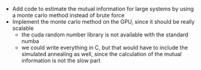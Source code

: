 * Add code to estimate the mutual information for large systems by using a monte
    carlo method instead of brute force
* Implement the monte carlo method on the GPU, since it should be really scalable
    - the cuda random number library is not available with the standard numba
    - we could write everything in C, but that would have to include the
        simulated annealing as well, since the calculation of the mutual
        information is not the slow part 